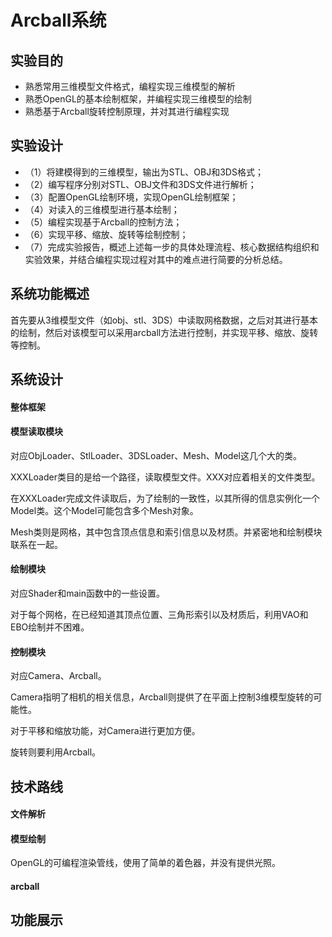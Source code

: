 # Arcball系统 

## 实验目的
- 熟悉常用三维模型文件格式，编程实现三维模型的解析
- 熟悉OpenGL的基本绘制框架，并编程实现三维模型的绘制
- 熟悉基于Arcball旋转控制原理，并对其进行编程实现

## 实验设计
- （1）将建模得到的三维模型，输出为STL、OBJ和3DS格式；
- （2）编写程序分别对STL、OBJ文件和3DS文件进行解析；
- （3）配置OpenGL绘制环境，实现OpenGL绘制框架；
- （4）对读入的三维模型进行基本绘制；
- （5）编程实现基于Arcball的控制方法；
- （6）实现平移、缩放、旋转等绘制控制；
- （7）完成实验报告，概述上述每一步的具体处理流程、核心数据结构组织和实验效果，并结合编程实现过程对其中的难点进行简要的分析总结。

## 系统功能概述
首先要从3维模型文件（如obj、stl、3DS）中读取网格数据，之后对其进行基本的绘制，然后对该模型可以采用arcball方法进行控制，并实现平移、缩放、旋转等控制。

## 系统设计

#### 整体框架

#### 模型读取模块
对应ObjLoader、StlLoader、3DSLoader、Mesh、Model这几个大的类。

XXXLoader类目的是给一个路径，读取模型文件。XXX对应着相关的文件类型。

在XXXLoader完成文件读取后，为了绘制的一致性，以其所得的信息实例化一个Model类。这个Model可能包含多个Mesh对象。

Mesh类则是网格，其中包含顶点信息和索引信息以及材质。并紧密地和绘制模块联系在一起。
#### 绘制模块
对应Shader和main函数中的一些设置。

对于每个网格，在已经知道其顶点位置、三角形索引以及材质后，利用VAO和EBO绘制并不困难。

#### 控制模块
对应Camera、Arcball。

Camera指明了相机的相关信息，Arcball则提供了在平面上控制3维模型旋转的可能性。

对于平移和缩放功能，对Camera进行更加方便。

旋转则要利用Arcball。

## 技术路线

#### 文件解析

#### 模型绘制
OpenGL的可编程渲染管线，使用了简单的着色器，并没有提供光照。

#### arcball

## 功能展示
